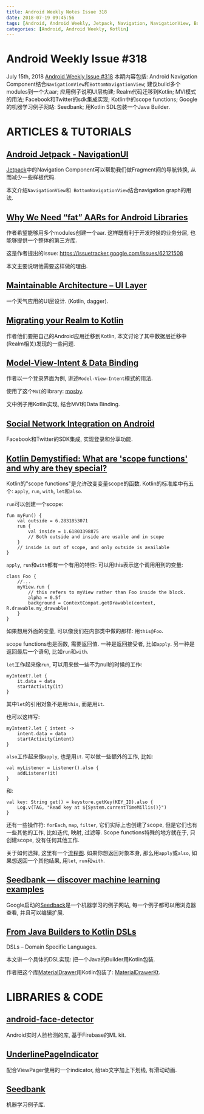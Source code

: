 ```yaml
---
title: Android Weekly Notes Issue 318
date: 2018-07-19 09:45:56
tags: [Android, Android Weekly, Jetpack, Navigation, NavigationView, BottomNavigationView, Kotlin, Realm, MVI, Facebook, Twitter]
categories: [Android, Android Weekly, Kotlin]
---
```


# Android Weekly Issue #318
July 15th, 2018
[Android Weekly Issue #318](https://androidweekly.net/issues/issue-318)
本期内容包括: Android Navigation Component结合`NavigationView`和`BottomNavigationView`; 建议build多个modules到一个大aar; 应用例子说明UI层构建; Realm代码迁移到Kotlin; MVI模式的用法; Facebook和Twitter的sdk集成实现;
Kotlin中的scope functions; Google的机器学习例子网站: Seedbank; 用Kotlin SDL包装一个Java Builder.

<!-- more -->

# ARTICLES & TUTORIALS
## [Android Jetpack - NavigationUI](https://proandroiddev.com/android-jetpack-navigationui-a7c9f17c510e)
[Jetpack](https://developer.android.com/jetpack/)中的Navigation Component可以帮助我们做Fragment间的导航转换, 从而减少一些样板代码.

本文介绍`NavigationView`和` BottomNavigationView`结合navigation graph的用法.


## [Why We Need “fat” AARs for Android Libraries](https://handstandsam.com/2018/07/13/why-we-need-fat-aars-for-android-libraries/)
作者希望能够用多个modules创建一个aar.
这样既有利于开发时候的业务分层, 也能够提供一个整体的第三方库.

这是作者提出的issue: https://issuetracker.google.com/issues/62121508

本文主要说明他需要这样做的理由.


## [Maintainable Architecture – UI Layer](https://blog.stylingandroid.com/maintainable-architecture-five-day-forecast-ui-layer/)
一个天气应用的UI层设计.
(Kotlin, dagger).

## [Migrating your Realm to Kotlin](https://blog.blueapron.io/migrating-your-realm-to-kotlin-ee0fa5fc29b)
作者他们要把自己的Android应用迁移到Kotlin, 本文讨论了其中数据层迁移中(Realm相关)发现的一些问题.


## [Model-View-Intent & Data Binding](https://proandroiddev.com/model-view-intent-data-binding-39c7a6a6512f)
作者以一个登录界面为例, 讲述`Model-View-Intent`模式的用法.

使用了这个`MVI`的library: [mosby](https://github.com/sockeqwe/mosby).

文中例子用Kotlin实现, 结合MVI和Data Binding.

## [Social Network Integration on Android](https://www.raywenderlich.com/191933/social-network-integration-on-android)
Facebook和Twitter的SDK集成, 实现登录和分享功能.


## [Kotlin Demystified: What are 'scope functions' and why are they special?](https://medium.com/google-developers/kotlin-demystified-scope-functions-57ca522895b1)
Kotlin的"scope functions"是允许改变变量scope的函数.
Kotlin的标准库中有五个: `apply`, `run`, `with`, `let`和`also`.

`run`可以创建一个scope:

```
fun myFun() {
    val outside = 6.2831853071
    run {
        val inside = 1.61803398875
        // Both outside and inside are usable and in scope
    }
    // inside is out of scope, and only outside is available
}
```


`apply`, `run`和`with`都有一个有用的特性: 可以用this表示这个调用用到的变量:
```
class Foo {
    //...
    myView.run {
        // this refers to myView rather than Foo inside the block.
        alpha = 0.5f
        background = ContextCompat.getDrawable(context, R.drawable.my_drawable)
    }
}
```

如果想用外面的变量, 可以像我们在内部类中做的那样: 用`this@Foo`.


scope functions也是函数, 需要返回值.
一种是返回接受者, 比如`apply`.
另一种是返回最后一个语句, 比如`run`和`with`.


`let`工作起来像`run`, 可以用来做一些不为null的时候的工作:
```
myIntent?.let {
    it.data = data
    startActivity(it)
}
```
其中`let`的引用对象不是用`this`, 而是用`it`.

也可以这样写:
```
myIntent?.let { intent ->
    intent.data = data
    startActivity(intent)
}
```

`also`工作起来像`apply`, 也是用`it`.
可以做一些额外的工作, 比如:
```
val myListener = Listener().also {
    addListener(it)
}
```
和:
```
val key: String get() = keystore.getKey(KEY_ID).also {
    Log.v(TAG, "Read key at ${System.currentTimeMillis()}")
}
```

还有一些操作符: `forEach`, `map`, `filter`, 它们实际上也创建了scope, 但是它们也有一些其他的工作, 比如迭代, 映射, 过滤等. Scope functions特殊的地方就在于, 只创建scope, 没有任何其他工作.

关于如何选择, 这里有一个[流程图](https://cdn-images-1.medium.com/max/1600/1*pLNnrvgvmG6Mdi0Yw3mdPQ.png).
如果你想返回对象本身, 那么用`apply`或`also`, 如果想返回一个其他结果, 用`let`, `run`和`with`.


## [Seedbank — discover machine learning examples](https://medium.com/tensorflow/seedbank-discover-machine-learning-examples-2ff894542b57)
Google启动的[Seedback](http://tools.google.com/seedbank/)是一个机器学习的例子网站, 每一个例子都可以用浏览器查看, 并且可以编辑扩展.

## [From Java Builders to Kotlin DSLs](https://kotlinexpertise.com/java-builders-kotlin-dsls/)
DSLs – Domain Specific Languages.

本文讲一个具体的DSL实现: 把一个Java的Builder用Kotlin包装.

作者把这个库[MaterialDrawer](https://github.com/mikepenz/MaterialDrawer)用Kotlin包装了: [MaterialDrawerKt](https://github.com/zsmb13/MaterialDrawerKt).


# LIBRARIES & CODE
## [android-face-detector](https://github.com/husaynhakeem/android-face-detector)
Android实时人脸检测的库, 基于Firebase的ML kit.

## [UnderlinePageIndicator](https://github.com/dcampogiani/UnderlinePageIndicator)
配合ViewPager使用的一个indicator, 给tab文字加上下划线, 有滑动动画.

## [Seedbank](https://tools.google.com/seedbank/)
机器学习例子库.
